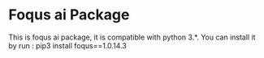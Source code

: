 # Foqus ai Package

This is foqus ai package, it is compatible with python 3.*.
You can install it by run :
pip3 install foqus==1.0.14.3
